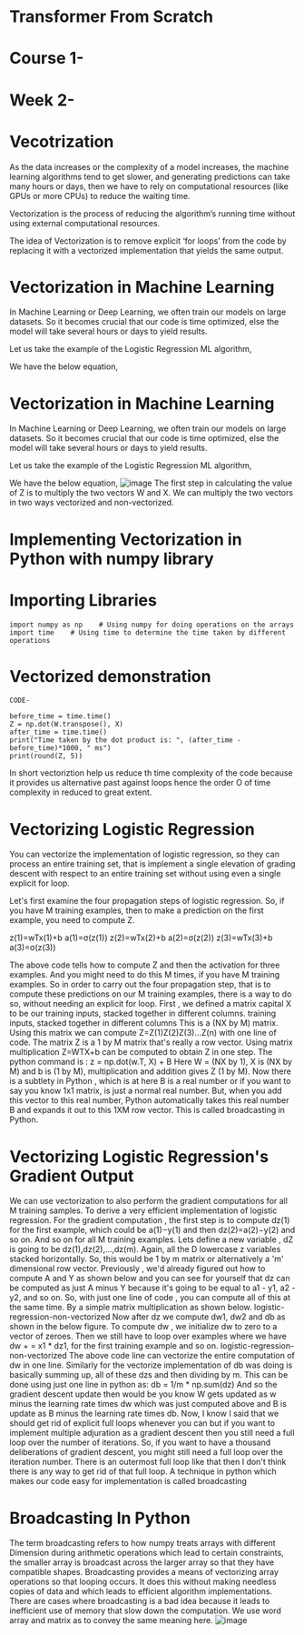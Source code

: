 # Transformer From Scratch 


# Course 1-
# Week 2-

# Vecotrization
As the data increases or the complexity of a model increases, the machine learning algorithms tend to get slower, and generating predictions can take many hours or days, then we have to rely on computational resources (like GPUs or more CPUs) to reduce the waiting time.

Vectorization is the process of reducing the algorithm’s running time without using external computational resources.

The idea of Vectorization is to remove explicit ‘for loops’ from the code by replacing it with a vectorized implementation that yields the same output.

# Vectorization in Machine Learning
In Machine Learning or Deep Learning, we often train our models on large datasets. So it becomes crucial that our code is time optimized, else the model will take several hours or days to yield results.

Let us take the example of the Logistic Regression ML algorithm,

We have the below equation,

# Vectorization in Machine Learning
In Machine Learning or Deep Learning, we often train our models on large datasets. So it becomes crucial that our code is time optimized, else the model will take several hours or days to yield results.

Let us take the example of the Logistic Regression ML algorithm,

We have the below equation,
![image](https://github.com/Veeransh14/Transformer-From-Scratch/assets/144168166/d0f1d27b-82bc-427f-8aae-7195a24be758)
The first step in calculating the value of Z is to multiply the two vectors W and X. We can multiply the two vectors in two ways vectorized and non-vectorized.

# Implementing Vectorization in Python with numpy library
   # Importing Libraries
    import numpy as np    # Using numpy for doing operations on the arrays
    import time    # Using time to determine the time taken by different operations

   # Vectorized demonstration
    CODE-

    before_time = time.time()
    Z = np.dot(W.transpose(), X)
    after_time = time.time()
    print("Time taken by the dot product is: ", (after_time - before_time)*1000, " ms")
    print(round(Z, 5))

 In short vectoriztion help us reduce th time complexity of the code because it provides us alternative past against loops hence the order O of time complexity in reduced to great extent.

# Vectorizing Logistic Regression


You can vectorize the implementation of logistic regression, so they can process an entire training set, that is implement a single elevation of grading descent with respect to an entire training set without using even a single explicit for loop.

Let's first examine the four propagation steps of logistic regression. So, if you have M training examples, then to make a prediction on the first example, you need to compute Z.

z(1)=wTx(1)+b
a(1)=σ(z(1))
z(2)=wTx(2)+b
a(2)=σ(z(2))
z(3)=wTx(3)+b
a(3)=σ(z(3))

The above code tells how to compute Z and then the activation for three examples.
And you might need to do this M times, if you have M training examples.
So in order to carry out the four propagation step, that is to compute these predictions on our M training examples, there is a way to do so, without needing an explicit for loop.
First , we defined a matrix capital X to be our training inputs, stacked together in different columns.
training inputs, stacked together in different columns
This is a (NX by M) matrix.
Using this matrix we can compute Z=Z(1)Z(2)Z(3)...Z(n) with one line of code. The matrix Z is a 1 by M matrix that's really a row vector.
Using matrix multiplication Z=WTX+b can be computed to obtain Z in one step.
The python command is : z = np.dot(w.T, X) + B
Here W = (NX by 1), X is (NX by M) and b is (1 by M), multiplication and addition gives Z (1 by M).
Now there is a subtlety in Python , which is at here B is a real number or if you want to say you know 1x1 matrix, is just a normal real number.
But, when you add this vector to this real number, Python automatically takes this real number B and expands it out to this 1XM row vector.
This is called broadcasting in Python.




# Vectorizing Logistic Regression's Gradient Output
We can use vectorization to also perform the gradient computations for all M training samples. To derive a very efficient implementation of logistic regression.
For the gradient computation , the first step is to compute dz(1) for the first example, which could be a(1)−y(1) and then dz(2)=a(2)−y(2) and so on. And so on for all M training examples.
Lets define a new variable , dZ is going to be dz(1),dz(2),...,dz(m). Again, all the D lowercase z variables stacked horizontally. So, this would be 1 by m matrix or alternatively a 'm' dimensional row vector.
Previously , we'd already figured out how to compute A and Y as shown below and you can see for yourself that dz can be computed as just A minus Y because it's going to be equal to a1 - y1, a2 - y2, and so on.
So, with just one line of code , you can compute all of this at the same time. By a simple matrix multiplication as shown below.
logistic-regression-non-vectorized
Now after dz we compute dw1, dw2 and db as shown in the below figure.
To compute dw , we initialize dw to zero to a vector of zeroes. Then we still have to loop over examples where we have dw + = x1 * dz1, for the first training example and so on.
logistic-regression-non-vectorized
The above code line can vectorize the entire computation of dw in one line.
Similarly for the vectorize implementation of db was doing is basically summing up, all of these dzs and then dividing by m. This can be done using just one line in python as: db = 1/m * np.sum(dz)
And so the gradient descent update then would be you know W gets updated as w minus the learning rate times dw which was just computed above and B is update as B minus the learning rate times db.
Now, I know I said that we should get rid of explicit full loops whenever you can but if you want to implement multiple adjuration as a gradient descent then you still need a full loop over the number of iterations. So, if you want to have a thousand deliberations of gradient descent, you might still need a full loop over the iteration number.
There is an outermost full loop like that then I don't think there is any way to get rid of that full loop.
A technique in python which makes our code easy for implementation is called broadcasting

# Broadcasting In Python
The term broadcasting refers to how numpy treats arrays with different Dimension during arithmetic operations which lead to certain constraints, the smaller array is broadcast across the larger array so that they have compatible shapes. 
Broadcasting provides a means of vectorizing array operations so that looping occurs. It does this without making needless copies of data and which leads to efficient algorithm implementations. There are cases where broadcasting is a bad idea because it leads to inefficient use of memory that slow down the computation.
We use word array and matrix as to convey the same meaning here.
![image](https://github.com/Veeransh14/Transformer-From-Scratch/assets/144168166/3a6a0ffa-6a21-4e7d-80e6-4cbb13a38d74)

